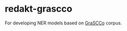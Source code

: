 # redakt-grascco

For developing NER models based on [GraSCCo](https://zenodo.org/records/11502329) corpus.